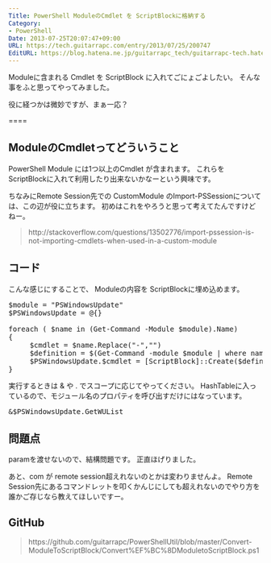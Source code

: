 ```yaml
---
Title: PowerShell ModuleのCmdlet を ScriptBlockに格納する
Category:
- PowerShell
Date: 2013-07-25T20:07:47+09:00
URL: https://tech.guitarrapc.com/entry/2013/07/25/200747
EditURL: https://blog.hatena.ne.jp/guitarrapc_tech/guitarrapc-tech.hatenablog.com/atom/entry/11696248318757675812
---
```


Moduleに含まれる Cmdlet を ScriptBlock に入れてごにょごよしたい。
そんな事をふと思ってやってみました。

役に経つかは微妙ですが、まぁ一応？

====


<h2>ModuleのCmdletってどういうこと</h2>
PowerShell Module には1つ以上のCmdlet が含まれます。
これらを ScriptBlockに入れて利用したり出来ないかなーという興味です。

ちなみにRemote Session先での CustomModule のImport-PSSessionについては、この辺が役に立ちます。
初めはこれをやろうと思って考えてたんですけどねー。
<blockquote>http://stackoverflow.com/questions/13502776/import-pssession-is-not-importing-cmdlets-when-used-in-a-custom-module</blockquote>

<h2>コード</h2>
こんな感じにすることで、 Moduleの内容を ScriptBlockに埋め込めます。

<pre class="brush: powershell">
$module = &quot;PSWindowsUpdate&quot;
$PSWindowsUpdate = @{}

foreach ( $name in (Get-Command -Module $module).Name)
{
     $cmdlet = $name.Replace(&quot;-&quot;,&quot;&quot;)
     $definition = $(Get-Command -module $module | where name -eq $name).Definition
     $PSWindowsUpdate.$cmdlet = [ScriptBlock]::Create($definition)
}
</pre>

実行するときは &amp; や . でスコープに応じてやってください。
HashTableに入っているので、モジュール名のプロパティを呼び出すだけにはなっています。
<pre class="brush: powershell">
&amp;$PSWindowsUpdate.GetWUList
</pre>

<h2>問題点</h2>
paramを渡せないので、結構問題です。
正直ほげりました。

あと、com が remote session超えれないのとかは変わりませんよ。
Remote Session先にあるコマンドレットを叩くかんじにしても超えれないのでやり方を誰かご存じなら教えてほしいですー。


<h2>GitHub</h2>
<blockquote>https://github.com/guitarrapc/PowerShellUtil/blob/master/Convert-ModuleToScriptBlock/Convert%EF%BC%8DModuletoScriptBlock.ps1</blockquote>

